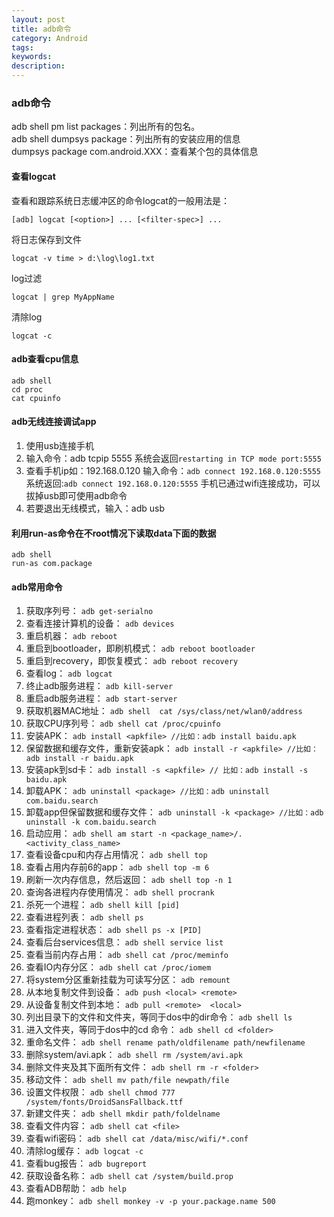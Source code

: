 ```yaml
---
layout: post
title: adb命令
category: Android
tags:
keywords:
description:
---
```


### adb命令
adb shell pm list packages：列出所有的包名。  
adb shell dumpsys package：列出所有的安装应用的信息  
dumpsys package com.android.XXX：查看某个包的具体信息  

#### 查看logcat
查看和跟踪系统日志缓冲区的命令logcat的一般用法是：
```
[adb] logcat [<option>] ... [<filter-spec>] ...
```

将日志保存到文件
```
logcat -v time > d:\log\log1.txt
```

log过滤
```
logcat | grep MyAppName
```

清除log
```
logcat -c
```

#### adb查看cpu信息
```
adb shell
cd proc
cat cpuinfo
```

#### adb无线连接调试app
1. 使用usb连接手机
2. 输入命令：adb tcpip 5555 系统会返回`restarting in TCP mode port:5555`
3. 查看手机ip如：192.168.0.120 输入命令：`adb connect 192.168.0.120:5555` 系统返回:`adb connect 192.168.0.120:5555`
手机已通过wifi连接成功，可以拔掉usb即可使用adb命令
4. 若要退出无线模式，输入：adb usb

#### 利用run-as命令在不root情况下读取data下面的数据
```
adb shell
run-as com.package
```

#### adb常用命令
1. 获取序列号：
`adb get-serialno`
2. 查看连接计算机的设备：
`adb devices`
3. 重启机器：
`adb reboot`
4. 重启到bootloader，即刷机模式：
`adb reboot bootloader`
5. 重启到recovery，即恢复模式：
`adb reboot recovery`
6. 查看log：
`adb logcat`
7. 终止adb服务进程：
`adb kill-server`
8. 重启adb服务进程：
`adb start-server`
9. 获取机器MAC地址：
`adb shell  cat /sys/class/net/wlan0/address`
10. 获取CPU序列号：
`adb shell cat /proc/cpuinfo`
11. 安装APK：
`adb install <apkfile> //比如：adb install baidu.apk`
12. 保留数据和缓存文件，重新安装apk：
`adb install -r <apkfile> //比如：adb install -r baidu.apk`
13. 安装apk到sd卡：
`adb install -s <apkfile> // 比如：adb install -s baidu.apk`
14. 卸载APK：
`adb uninstall <package> //比如：adb uninstall com.baidu.search`
15. 卸载app但保留数据和缓存文件：
`adb uninstall -k <package> //比如：adb uninstall -k com.baidu.search`
16. 启动应用：
`adb shell am start -n <package_name>/.<activity_class_name>`
17. 查看设备cpu和内存占用情况：
`adb shell top`
18. 查看占用内存前6的app：
`adb shell top -m 6`
19. 刷新一次内存信息，然后返回：
`adb shell top -n 1`
20. 查询各进程内存使用情况：
`adb shell procrank`
21. 杀死一个进程：
`adb shell kill [pid]`
22. 查看进程列表：
`adb shell ps`
23. 查看指定进程状态：
`adb shell ps -x [PID]`
24. 查看后台services信息：
`adb shell service list`
25. 查看当前内存占用：
`adb shell cat /proc/meminfo`
26. 查看IO内存分区：
`adb shell cat /proc/iomem`
27. 将system分区重新挂载为可读写分区：
`adb remount`
28. 从本地复制文件到设备：
`adb push <local> <remote>`
29. 从设备复制文件到本地：
`adb pull <remote>  <local>`
30. 列出目录下的文件和文件夹，等同于dos中的dir命令：
`adb shell ls`
31. 进入文件夹，等同于dos中的cd 命令：
`adb shell cd <folder>`
32. 重命名文件：
`adb shell rename path/oldfilename path/newfilename`
33. 删除system/avi.apk：
`adb shell rm /system/avi.apk`
34. 删除文件夹及其下面所有文件：
`adb shell rm -r <folder>`
35. 移动文件：
`adb shell mv path/file newpath/file`
36. 设置文件权限：
`adb shell chmod 777 /system/fonts/DroidSansFallback.ttf`
37. 新建文件夹：
`adb shell mkdir path/foldelname`
38. 查看文件内容：
`adb shell cat <file>`
39. 查看wifi密码：
`adb shell cat /data/misc/wifi/*.conf`
40. 清除log缓存：
`adb logcat -c`
41. 查看bug报告：
`adb bugreport`
42. 获取设备名称：
`adb shell cat /system/build.prop`
43. 查看ADB帮助：
`adb help`
44. 跑monkey：
`adb shell monkey -v -p your.package.name 500`
